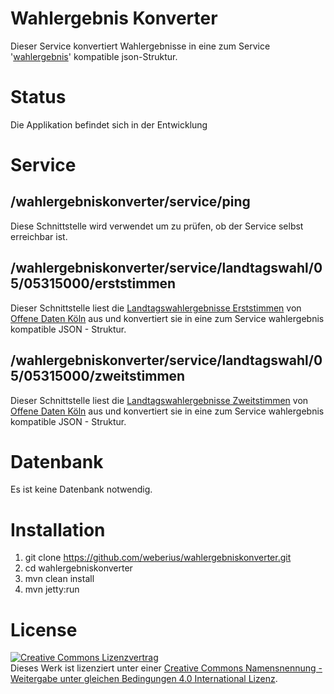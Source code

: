 # Wahlergebnis Konverter

Dieser Service konvertiert Wahlergebnisse in eine zum Service '[wahlergebnis](https://github.com/weberius/wahlergebnis)' kompatible json-Struktur. 

# Status

Die Applikation befindet sich in der Entwicklung

# Service

## /wahlergebniskonverter/service/ping

Diese Schnittstelle wird verwendet um zu prüfen, ob der Service selbst erreichbar ist.

## /wahlergebniskonverter/service/landtagswahl/05/05315000/erststimmen

Dieser Schnittstelle liest die [Landtagswahlergebnisse Erststimmen](https://www.offenedaten-koeln.de/dataset/landtagswahl-2012-erststimmen) von [Offene Daten Köln](https://www.offenedaten-koeln.de/) aus und konvertiert sie in eine zum Service wahlergebnis kompatible JSON - Struktur.

## /wahlergebniskonverter/service/landtagswahl/05/05315000/zweitstimmen

Dieser Schnittstelle liest die [Landtagswahlergebnisse Zweitstimmen](https://www.offenedaten-koeln.de/dataset/landtagswahl-2012-zweitstimmen) von [Offene Daten Köln](https://www.offenedaten-koeln.de/) aus und konvertiert sie in eine zum Service wahlergebnis kompatible JSON - Struktur.

# Datenbank

Es ist keine Datenbank notwendig.

# Installation

1. git clone https://github.com/weberius/wahlergebniskonverter.git
2. cd wahlergebniskonverter
3. mvn clean install
4. mvn jetty:run

# License

<a rel="license" href="http://creativecommons.org/licenses/by-sa/4.0/"><img alt="Creative Commons Lizenzvertrag" style="border-width:0" src="https://i.creativecommons.org/l/by-sa/4.0/88x31.png" /></a><br />Dieses Werk ist lizenziert unter einer <a rel="license" href="http://creativecommons.org/licenses/by-sa/4.0/">Creative Commons Namensnennung - Weitergabe unter gleichen Bedingungen 4.0 International Lizenz</a>.
